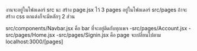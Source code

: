 งานจะอยู่ในโฟลเดอร์ src นะ สร้าง page.jsx ไว้ 3 pages อยู่ในโฟลเดอร์ src/pages ถ้าจะสร้าง css ตกแต่งก็จะมีหลักๆ 2 ส่วน

src/components/Navbar.jsx คือ bar ที่จะอยู่ติดกับทุกเพจ
-src/pages/Account.jsx -src/pages/Home.jsx -src/pages/Signin.jsx คือ page จะเปลี่ยนไปตาม localhost:3000/[pages]
